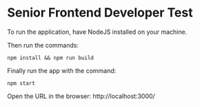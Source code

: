 # Senior Frontend Developer Test

To run the application, have NodeJS installed on your machine.

Then run the commands:

    npm install && npm run build

Finally run the app with the command:

    npm start

Open the URL in the browser: http://localhost:3000/
